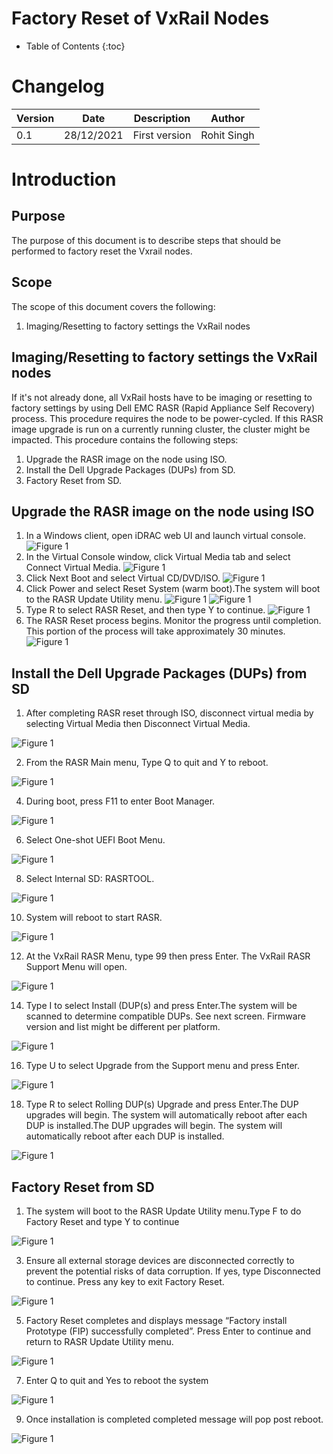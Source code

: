 # Factory Reset of VxRail Nodes

- Table of Contents
{:toc}

# Changelog
  
| Version | Date       | Description              | Author       |
| ------- | ---------- | ------------------------ | --------------- |
| 0.1     | 28/12/2021 | First version | Rohit Singh |

# Introduction

## Purpose

The purpose of this document is to describe steps that should be performed to factory reset the Vxrail nodes.

## Scope

The scope of this document covers the following:

1. Imaging/Resetting to factory settings the VxRail nodes

## Imaging/Resetting to factory settings the VxRail nodes

If it's not already done, all VxRail hosts have to be imaging or resetting to factory settings by using Dell EMC RASR (Rapid Appliance Self Recovery) process.
This procedure requires the node to be power-cycled. If this RASR image upgrade is run on a currently running cluster, the cluster might be impacted. This procedure contains the following steps:

1. Upgrade the RASR image on the node using ISO. 
2. Install the Dell Upgrade Packages (DUPs) from SD. 
3. Factory Reset from SD.

## Upgrade the RASR image on the node using ISO

1. In a Windows client, open iDRAC web UI and launch virtual console.
![Figure 1](./images/pic4.png)
2. In the Virtual Console window, click Virtual Media tab and select Connect Virtual Media.
![Figure 1](./images/pic5.png)
4. Click Next Boot and select Virtual CD/DVD/ISO.
![Figure 1](./images/pic6.png)
6. Click Power and select Reset System (warm boot).The system will boot to the RASR Update Utility menu.
![Figure 1](./images/pic7.png)
![Figure 1](./images/pic8.png)
8. Type R to select RASR Reset, and then type Y to continue.
![Figure 1](./images/pic9.png)
10. The RASR Reset process begins. Monitor the progress until completion. This portion of the process will take approximately 30 minutes.
![Figure 1](./images/pic10.png)

## Install the Dell Upgrade Packages (DUPs) from SD

1. After completing RASR reset through ISO, disconnect virtual media by selecting Virtual Media then Disconnect Virtual Media.

![Figure 1](./images/pic11.png)

2. From the RASR Main menu, Type Q to quit and Y to reboot.

![Figure 1](./images/pic12.png)

4. During boot, press F11 to enter Boot Manager.

![Figure 1](./images/pic13.png)

6. Select One-shot UEFI Boot Menu.

![Figure 1](./images/pic14.png)

8. Select Internal SD: RASRTOOL.

![Figure 1](./images/pic15.png)

10. System will reboot to start RASR.

![Figure 1](./images/pic16.png)

12. At the VxRail RASR Menu, type 99 then press Enter. The VxRail RASR Support Menu will open.

![Figure 1](./images/pic17.png)

14. Type I to select Install (DUP(s) and press Enter.The system will be scanned to determine compatible DUPs. See next screen. Firmware version and list might be different per platform.

![Figure 1](./images/pic18.png)

16. Type U to select Upgrade from the Support menu and press Enter.

![Figure 1](./images/pic19.png)

18. Type R to select Rolling DUP(s) Upgrade and press Enter.The DUP upgrades will begin. The system will automatically reboot after each DUP is installed.The DUP upgrades will begin. The system will automatically reboot after each DUP is installed.

![Figure 1](./images/pic20.png)


## Factory Reset from SD

1. The system will boot to the RASR Update Utility menu.Type F to do Factory Reset and type Y to continue

![Figure 1](./images/pic21.png)

3. Ensure all external storage devices are disconnected correctly to prevent the potential risks of data corruption. If yes, type Disconnected to continue. Press any key to exit Factory Reset.

![Figure 1](./images/pic22.png)

5. Factory Reset completes and displays message “Factory install Prototype (FIP) successfully completed”. Press Enter to continue and return to RASR Update Utility menu.

![Figure 1](./images/pic23.png)

7. Enter Q to quit and Yes to reboot the system

![Figure 1](./images/pic24.png)

9. Once installation is completed completed message will pop post reboot.

![Figure 1](./images/pic25.png)

